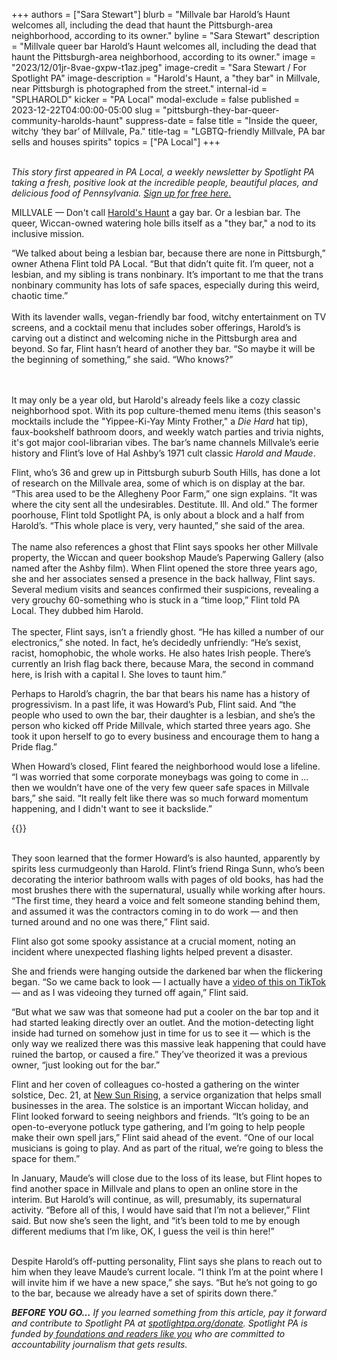 +++
authors = ["Sara Stewart"]
blurb = "Millvale bar Harold’s Haunt welcomes all, including the dead that haunt the Pittsburgh-area neighborhood, according to its owner."
byline = "Sara Stewart"
description = "Millvale queer bar Harold’s Haunt welcomes all, including the dead that haunt the Pittsburgh-area neighborhood, according to its owner."
image = "2023/12/01jr-8vae-gxpw-t1az.jpeg"
image-credit = "Sara Stewart / For Spotlight PA"
image-description = "Harold's Haunt, a \"they bar\" in Millvale, near Pittsburgh is photographed from the street."
internal-id = "SPLHAROLD"
kicker = "PA Local"
modal-exclude = false
published = 2023-12-22T04:00:00-05:00
slug = "pittsburgh-they-bar-queer-community-harolds-haunt"
suppress-date = false
title = "Inside the queer, witchy ‘they bar’ of Millvale, Pa."
title-tag = "LGBTQ-friendly Millvale, PA bar sells and houses spirits"
topics = ["PA Local"]
+++

<br/><em>This story first appeared in PA Local, a weekly newsletter by Spotlight PA taking a fresh, positive look at the incredible people, beautiful places, and delicious food of Pennsylvania. </em><a href="https://www.spotlightpa.org/newsletters"><em>Sign up for free here.</em></a><br/>

MILLVALE — Don&#39;t call <a href="https://www.maudespaperwinggallery.com/harolds-home">Harold&#39;s Haunt</a> a gay bar. Or a lesbian bar. The queer, Wiccan-owned watering hole bills itself as a &#34;they bar,&#34; a nod to its inclusive mission.

“We talked about being a lesbian bar, because there are none in Pittsburgh,” owner Athena Flint told PA Local. “But that didn’t quite fit. I’m queer, not a lesbian, and my sibling is trans nonbinary. It’s important to me that the trans nonbinary community has lots of safe spaces, especially during this weird, chaotic time.”<br/><br/>With its lavender walls, vegan-friendly bar food, witchy entertainment on TV screens, and a cocktail menu that includes sober offerings, Harold’s is carving out a distinct and welcoming niche in the Pittsburgh area and beyond. So far, Flint hasn’t heard of another they bar. “So maybe it will be the beginning of something,” she said. “Who knows?”

<script src="https://www.spotlightpa.org/embed.js" async></script><div data-spl-embed-version="1" data-spl-src="https://www.spotlightpa.org/embeds/newsletter/?preselect=palocal"></div>

<br/><br/>It may only be a year old, but Harold&#39;s already feels like a cozy classic neighborhood spot. With its pop culture-themed menu items (this season&#39;s mocktails include the &#34;Yippee-Ki-Yay Minty Frother,&#34; a <em>Die Hard</em> hat tip), faux-bookshelf bathroom doors, and weekly watch parties and trivia nights, it&#39;s got major cool-librarian vibes. The bar’s name channels Millvale’s eerie history and Flint’s love of Hal Ashby’s 1971 cult classic <em>Harold and Maude</em>.

Flint, who’s 36 and grew up in Pittsburgh suburb South Hills, has done a lot of research on the Millvale area, some of which is on display at the bar. “This area used to be the Allegheny Poor Farm,” one sign explains. “It was where the city sent all the undesirables. Destitute. Ill. And old.” The former poorhouse, Flint told Spotlight PA, is only about a block and a half from Harold’s. “This whole place is very, very haunted,” she said of the area.<br/><br/>The name also references a ghost that Flint says spooks her other Millvale property, the Wiccan and queer bookshop Maude’s Paperwing Gallery (also named after the Ashby film). When Flint opened the store three years ago, she and her associates sensed a presence in the back hallway, Flint says. Several medium visits and seances confirmed their suspicions, revealing a very grouchy 60-something who is stuck in a “time loop,” Flint told PA Local. They dubbed him Harold.<br/><br/>The specter, Flint says, isn’t a friendly ghost. “He has killed a number of our electronics,” she noted. In fact, he’s decidedly unfriendly: “He’s sexist, racist, homophobic, the whole works. He also hates Irish people. There’s currently an Irish flag back there, because Mara, the second in command here, is Irish with a capital I. She loves to taunt him.”

Perhaps to Harold’s chagrin, the bar that bears his name has a history of progressivism. In a past life, it was Howard’s Pub, Flint said. And “the people who used to own the bar, their daughter is a lesbian, and she’s the person who kicked off Pride Millvale, which started three years ago. She took it upon herself to go to every business and encourage them to hang a Pride flag.”

When Howard’s closed, Flint feared the neighborhood would lose a lifeline. “I was worried that some corporate moneybags was going to come in … then we wouldn’t have one of the very few queer safe spaces in Millvale bars,” she said. “It really felt like there was so much forward momentum happening, and I didn&#39;t want to see it backslide.”

{{<picture src="2023/12/01jr-8vcr-58ns-bgsp.jpeg" description="A plaque inside Harold’s Haunt is pictured." caption="A plaque inside Millvale “they bar” Harold's Haunt profiles the businesses' owners and namesake, a neighborhood ghost." credit="Sara Stewart / For Spotlight PA">}}

<br/>They soon learned that the former Howard’s is also haunted, apparently by spirits less curmudgeonly than Harold. Flint’s friend Ringa Sunn, who’s been decorating the interior bathroom walls with pages of old books, has had the most brushes there with the supernatural, usually while working after hours. “The first time, they heard a voice and felt someone standing behind them, and assumed it was the contractors coming in to do work — and then turned around and no one was there,” Flint said.

Flint also got some spooky assistance at a crucial moment, noting an incident where unexpected flashing lights helped prevent a disaster.

She and friends were hanging outside the darkened bar when the flickering began. “So we came back to look — I actually have a <a href="https://www.tiktok.com/@queerwitches/video/7192053799882771758">video of this on TikTok</a> — and as I was videoing they turned off again,” Flint said.

“But what we saw was that someone had put a cooler on the bar top and it had started leaking directly over an outlet. And the motion-detecting light inside had turned on somehow just in time for us to see it — which is the only way we realized there was this massive leak happening that could have ruined the bartop, or caused a fire.” They’ve theorized it was a previous owner, “just looking out for the bar.”

Flint and her coven of colleagues co-hosted a gathering on the winter solstice, Dec. 21, at <a href="https://www.newsunrising.org/">New Sun Rising</a>, a service organization that helps small businesses in the area. The solstice is an important Wiccan holiday, and Flint looked forward to seeing neighbors and friends. “It’s going to be an open-to-everyone potluck type gathering, and I’m going to help people make their own spell jars,” Flint said ahead of the event. “One of our local musicians is going to play. And as part of the ritual, we’re going to bless the space for them.”

In January, Maude’s will close due to the loss of its lease, but Flint hopes to find another space in Millvale and plans to open an online store in the interim. But Harold’s will continue, as will, presumably, its supernatural activity. “Before all of this, I would have said that I’m not a believer,” Flint said. But now she’s seen the light, and “it’s been told to me by enough different mediums that I’m like, OK, I guess the veil is thin here!”

<br/>Despite Harold’s off-putting personality, Flint says she plans to reach out to him when they leave Maude’s current locale. “I think I’m at the point where I will invite him if we have a new space,” she says. “But he’s not going to go to the bar, because we already have a set of spirits down there.”

<strong><em>BEFORE YOU GO…</em></strong><em> If you learned something from this article, pay it forward and contribute to Spotlight PA at </em><a href="http://spotlightpa.org/donate"><em>spotlightpa.org/donate</em></a><em>. Spotlight PA is funded by</em><a href="https://www.spotlightpa.org/support"><em> foundations and readers like you</em></a><em> who are committed to accountability journalism that gets results.</em>

